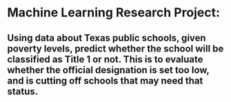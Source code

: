 # Machine Learning Research Project:
## Using data about Texas public schools, given poverty levels, predict whether the school will be classified as Title 1 or not. This is to evaluate whether the official designation is set too low, and is cutting off schools that may need that status.
